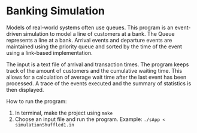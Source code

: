 # Banking Simulation

Models of real-world systems often use queues. This program is an event-driven simulation to model a line of customers at a bank. The Queue represents a line at a bank. Arrival events and departure events are maintained using the priority queue and sorted by the time of the event using a link-based implementation.

The input is a text file of arrival and transaction times. The program keeps track of the amount of customers and the cumulative waiting time. This allows for a calculation of average wait time after the last event has been processed. A trace of the events executed and the summary of statistics is then displayed.

How to run the program:
1. In terminal, make the project using `make`
2. Choose an input file and run the program. Example: `./sApp < simulationShuffled1.in`
